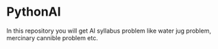 # PythonAI
In this repository you will get AI syllabus problem like water jug problem, mercinary cannible problem etc.
